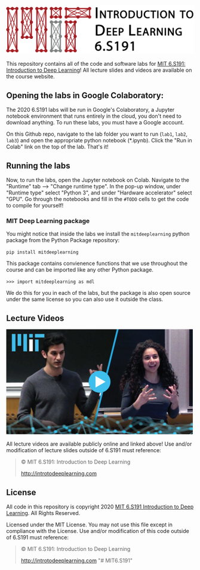 [![banner](assets/banner.png)](http://introtodeeplearning.com)

This repository contains all of the code and software labs for [MIT 6.S191: Introduction to Deep Learning](http://introtodeeplearning.com)! All lecture slides and videos are available on the course website.


## Opening the labs in Google Colaboratory:

The 2020 6.S191 labs will be run in Google's Colaboratory, a Jupyter notebook environment that runs entirely in the cloud, you don't need to download anything. To run these labs, you must have a Google account.

On this Github repo, navigate to the lab folder you want to run (`lab1`, `lab2`, `lab3`) and open the appropriate python notebook (\*.ipynb). Click the "Run in Colab" link on the top of the lab. That's it!

## Running the labs
Now, to run the labs, open the Jupyter notebook on Colab. Navigate to the "Runtime" tab --> "Change runtime type". In the pop-up window, under "Runtime type" select "Python 3", and under "Hardware accelerator" select "GPU". Go through the notebooks and fill in the `#TODO` cells to get the code to compile for yourself!


### MIT Deep Learning package
You might notice that inside the labs we install the `mitdeeplearning` python package from the Python Package repository:

`pip install mitdeeplearning`

This package contains convienence functions that we use throughout the course and can be imported like any other Python package.

`>>> import mitdeeplearning as mdl`

We do this for you in each of the labs, but the package is also open source under the same license so you can also use it outside the class.

## Lecture Videos

[<img src="assets/video_play.png" width="500">](https://www.youtube.com/watch?v=njKP3FqW3Sk&list=PLtBw6njQRU-rwp5__7C0oIVt26ZgjG9NI&index=1)

All lecture videos are available publicly online and linked above! Use and/or modification of lecture slides outside of 6.S191 must reference:

> © MIT 6.S191: Introduction to Deep Learning
>
> http://introtodeeplearning.com

## License
All code in this repository is copyright 2020 [MIT 6.S191 Introduction to Deep Learning](http://introtodeeplearning.com). All Rights Reserved.

Licensed under the MIT License. You may not use this file except in compliance with the License. Use and/or modification of this code outside of 6.S191 must reference:

> © MIT 6.S191: Introduction to Deep Learning
>
> http://introtodeeplearning.com
"# MIT6.S191" 
